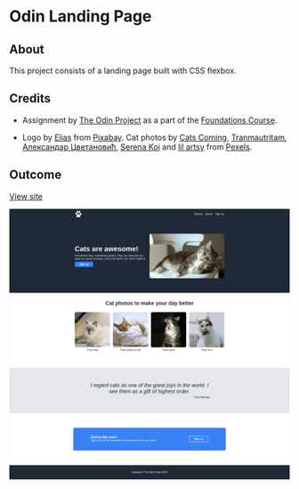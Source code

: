# Odin Landing Page

## About

This project consists of a landing page built with CSS flexbox.

## Credits

- Assignment by [The Odin Project](https://www.theodinproject.com/) as a part of the [Foundations Course](https://www.theodinproject.com/paths/foundations/courses/foundations).

- Logo by [Elias](https://pixabay.com/users/elionas-2345468/) from [Pixabay](https://pixabay.com/). Cat photos by [Cats Coming](https://www.pexels.com/photo/cat-licking-its-paw-3712095/), [Tranmautritam](https://www.pexels.com/photo/ragdoll-cat-on-a-white-chair-384555/), [Александар Цветановић](https://www.pexels.com/photo/orange-cat-sleeping-on-white-bed-1560424/), [Serena Koi](https://www.pexels.com/photo/close-up-photo-of-cat-yawning-1765832/) and [lil artsy](https://www.pexels.com/photo/cat-with-a-mouse-toy-3216568/) from [Pexels](https://www.pexels.com/).

## Outcome

[View site](https://edi-jr.github.io/odin-landing-page/)

![](https://github.com/edi-jr/edi-jr/blob/main/assets/odinlandingpage-desktop-screenshot.jpg)